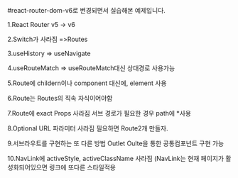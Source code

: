 #react-router-dom-v6로 변경되면서 실습해본 예제입니다.

1.React Router v5 → v6

2.Switch가 사라짐 =>Routes

3.useHistory => useNavigate

4.useRouteMatch => useRouteMatch대신 상대경로 사용가능

5.Route에 childern이나 component 대신에, element 사용

6.Route는 Routes의 직속 자식이어야함

7.Route에 exact Props 사라짐
서브 경로가 필요한 경우 path에 *사용

8.Optional URL 파라미터 사라짐
필요하면 Route2개 만들자.

9.서브라우트를 구현하는 또 다른 방법 Outlet
Oulte을 통한 공통컴포넌트 구현 가능

10.NavLink에 activeStyle, activeClassName 사라짐 
(NavLink는 현재 페이지가 활성화되어있으면 링크에 또다른 스타일적용
